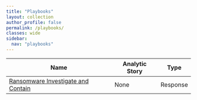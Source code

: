 ```yaml
---
title: "Playbooks"
layout: collection
author_profile: false
permalink: /playbooks/
classes: wide
sidebar:
  nav: "playbooks"
---
```


| Name    | Analytic Story | Type        |
| --------| -------------- | ----------- |
| [Ransomware Investigate and Contain](/ransomware_investigate_and_contain/) | None | Response |
